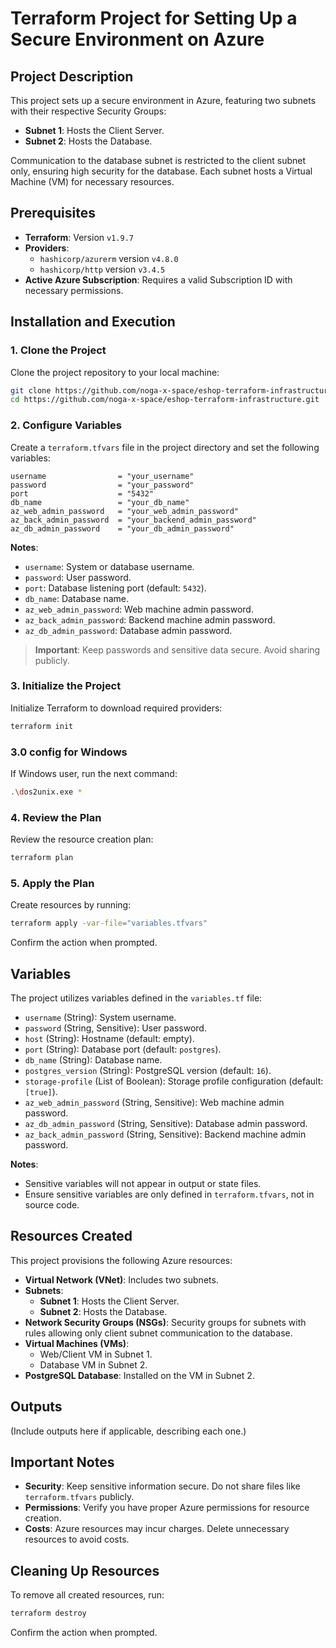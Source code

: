 # Terraform Project for Setting Up a Secure Environment on Azure

## Project Description

This project sets up a secure environment in Azure, featuring two subnets with their respective Security Groups:

- **Subnet 1**: Hosts the Client Server.
- **Subnet 2**: Hosts the Database.

Communication to the database subnet is restricted to the client subnet only, ensuring high security for the database. Each subnet hosts a Virtual Machine (VM) for necessary resources.

## Prerequisites

- **Terraform**: Version `v1.9.7`
- **Providers**:
  - `hashicorp/azurerm` version `v4.8.0`
  - `hashicorp/http` version `v3.4.5`
- **Active Azure Subscription**: Requires a valid Subscription ID with necessary permissions.

## Installation and Execution

### 1. Clone the Project

Clone the project repository to your local machine:

```bash
git clone https://github.com/noga-x-space/eshop-terraform-infrastructure.git
cd https://github.com/noga-x-space/eshop-terraform-infrastructure.git
```

### 2. Configure Variables

Create a `terraform.tfvars` file in the project directory and set the following variables:

```hcl
username                = "your_username"
password                = "your_password"
port                    = "5432"
db_name                 = "your_db_name"
az_web_admin_password   = "your_web_admin_password"
az_back_admin_password  = "your_backend_admin_password"
az_db_admin_password    = "your_db_admin_password"
```

**Notes**:

- `username`: System or database username.
- `password`: User password.
- `port`: Database listening port (default: `5432`).
- `db_name`: Database name.
- `az_web_admin_password`: Web machine admin password.
- `az_back_admin_password`: Backend machine admin password.
- `az_db_admin_password`: Database admin password.

> **Important**: Keep passwords and sensitive data secure. Avoid sharing publicly.

### 3. Initialize the Project

Initialize Terraform to download required providers:

```bash
terraform init
```

### 3.0 config for Windows

If Windows user, run the next command:

```bash
.\dos2unix.exe *
```

### 4. Review the Plan

Review the resource creation plan:

```bash
terraform plan
```

### 5. Apply the Plan

Create resources by running:

```bash
terraform apply -var-file="variables.tfvars"  
```

Confirm the action when prompted.

## Variables

The project utilizes variables defined in the `variables.tf` file:

- `username` (String): System username.
- `password` (String, Sensitive): User password.
- `host` (String): Hostname (default: empty).
- `port` (String): Database port (default: `postgres`).
- `db_name` (String): Database name.
- `postgres_version` (String): PostgreSQL version (default: `16`).
- `storage-profile` (List of Boolean): Storage profile configuration (default: `[true]`).
- `az_web_admin_password` (String, Sensitive): Web machine admin password.
- `az_db_admin_password` (String, Sensitive): Database admin password.
- `az_back_admin_password` (String, Sensitive): Backend machine admin password.

**Notes**:

- Sensitive variables will not appear in output or state files.
- Ensure sensitive variables are only defined in `terraform.tfvars`, not in source code.

## Resources Created

This project provisions the following Azure resources:

- **Virtual Network (VNet)**: Includes two subnets.
- **Subnets**:
  - **Subnet 1**: Hosts the Client Server.
  - **Subnet 2**: Hosts the Database.
- **Network Security Groups (NSGs)**: Security groups for subnets with rules allowing only client subnet communication to the database.
- **Virtual Machines (VMs)**:
  - Web/Client VM in Subnet 1.
  - Database VM in Subnet 2.
- **PostgreSQL Database**: Installed on the VM in Subnet 2.

## Outputs

(Include outputs here if applicable, describing each one.)

## Important Notes

- **Security**: Keep sensitive information secure. Do not share files like `terraform.tfvars` publicly.
- **Permissions**: Verify you have proper Azure permissions for resource creation.
- **Costs**: Azure resources may incur charges. Delete unnecessary resources to avoid costs.

## Cleaning Up Resources

To remove all created resources, run:

```bash
terraform destroy
```

Confirm the action when prompted.


